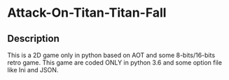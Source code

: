 # Attack-On-Titan-Titan-Fall
## Description
This is a 2D game only in python based on AOT and some 8-bits/16-bits retro game.
This game are coded ONLY in python 3.6 and some option file like Ini and JSON.
